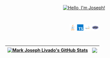 <p align="center">
  <a href="https://github.com/markromolecule" target="_blank">
    <img width="50%" alt="Hello, I'm Joseph!" src="https://i.pinimg.com/originals/68/3a/43/683a43a11a8b31a71694544b4226d069.gif" />
  </a>
</p>

<br />

<p align="center">
  <code><img height="20" alt="Java" src="https://raw.githubusercontent.com/github/explore/main/topics/java/java.png"></code>
  <code><img height="20" alt="Android" src="https://raw.githubusercontent.com/github/explore/main/topics/typescript/typescript.png"></code>
  <code><img height="20" alt="MySQL" src="https://raw.githubusercontent.com/github/explore/main/topics/mysql/mysql.png"></code>
  <code><img height="20" alt="PHP" src="https://raw.githubusercontent.com/github/explore/main/topics/php/php.png"></code>
</p>

<br />

<div align="center">

| <a href="https://github.com/markromolecule" target="_blank"><img align="center" src="https://github-readme-stats.vercel.app/api?username=markromolecule&theme=buefy&hide_border=true&count_private=true&show_icons=true&include_all_commits=true" alt="Mark Joseph Livado's GitHub Stats" /></a> | <a href="https://github.com/markromolecule" target="_blank"><img align="center" src="https://github-readme-stats.vercel.app/api/top-langs/?username=markromolecule&layout=compact&theme=buefy&hide_border=true" /></a> |
| ------------- | ------------- |

</div>
